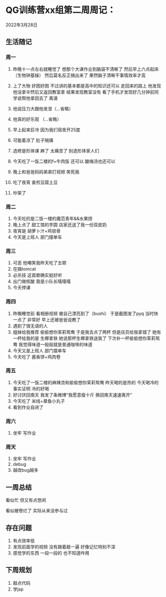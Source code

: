 # QG训练营xx组第二周周记：
2022年3月28日

## 生活随记

### 周一

1. 昨晚十一点左右就睡觉了 想那个大课作业到脑袋不清晰了 然后早上六点起床（生物钟基操） 然后莫名反正搞出来了  果然脑子清晰干事情效率才高
2. 上了大物 好困好困 不过讲的基本都是高中的知识还可以 走回来的路上 他发现他没拿伞然后又返回教室拿 结果发现教室没有 看了手机才发现好几分钟前同学说帮他拿回去了 离谱 
3. 他说压力大跟他发泄（...省略）
4. 他真的好乐观 （...省略）

5. 早上起来巨冷 因为我们宿舍开25度
6. 可能着凉了 肚子贼痛
7. 选修是形体课 麻了 太痛苦了 别选形体家人们
8. 今天吃了一饭二楼的f+牛肉饭 还可以 酸梅汤也还可以
9. 晚上和爸爸妈妈弟弟打视频 笑死我 
10. 吃了夜宵 香煎豆腐土豆 
11. 吵架了 

### 周二

1. 今天吃的是二饭一楼的魔范青年&&水果捞
2. 晚上点了 甜工馆的芋圆 店家还送了我一份双皮奶
3. 夜宵是 胡萝卜汁+鸡锁骨
4. 今天是上班人 部门摆单车

### 周三

1. 可恶 他嘲笑我昨天吃了五顿
2. 在搞tomcat
3. 必杀技 这首歌确实挺好听
4. 出门做核酸 我是小队长嘻嘻嘻
5. 今天停课

### 周四

1. 昨晚睡觉前 看相册视频 被自己漂亮到了（bushi） 于是截图发了pyq 当时快一点了 非常好 早上还被爸爸说教了
2. 遇到了很无语的人
3. 姐妹给我推荐 偷偷想你茉莉鸳鸯 于是我去点了两杯 但是店员给我拿错了 她有一杯给我的是 生椰拿铁 她说那杯生椰拿铁送我了 下次补一杯偷偷想你茉莉鸳鸯 我觉得味道一般般就是普通咖啡的味道
4. 今天又是上班人 部门摆单车
5. 今天吃了 酱香饼+鸡肉卷

### 周五

1. 今天吃了一饭二楼的麻辣烫和偷偷想你茉莉鸳鸯  昨天喝的是热的 今天喝冷的 事实证明 冷的好喝
2. 好讨厌回南天 我发了条微博“我愿意瘦十斤 换回南天速速离开”
3. 今天吃了 米线+章鱼小丸子
4. 看到作业自闭了

### 周六

1. 坐牢 写作业

### 周天

1. 坐牢 写作业
2. debug
3. 越改bug越多

## 一周总结

看似忙 但又有点悠闲

看似被卷烂了 实际从来没参与过

## 存在问题

1. 有点效率低
2. 发现前面学的视频 没有跟着敲一遍 好像记忆特别不深
3. 感觉学的东西 一段一段的 也不知道咋用

## 下周规划

1. 敲点代码 
2. 学jsp

